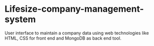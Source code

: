 # Lifesize-company-management-system
 User interface to maintain a company data using web technologies like HTML, CSS for front end and MongoDB as back end tool.
